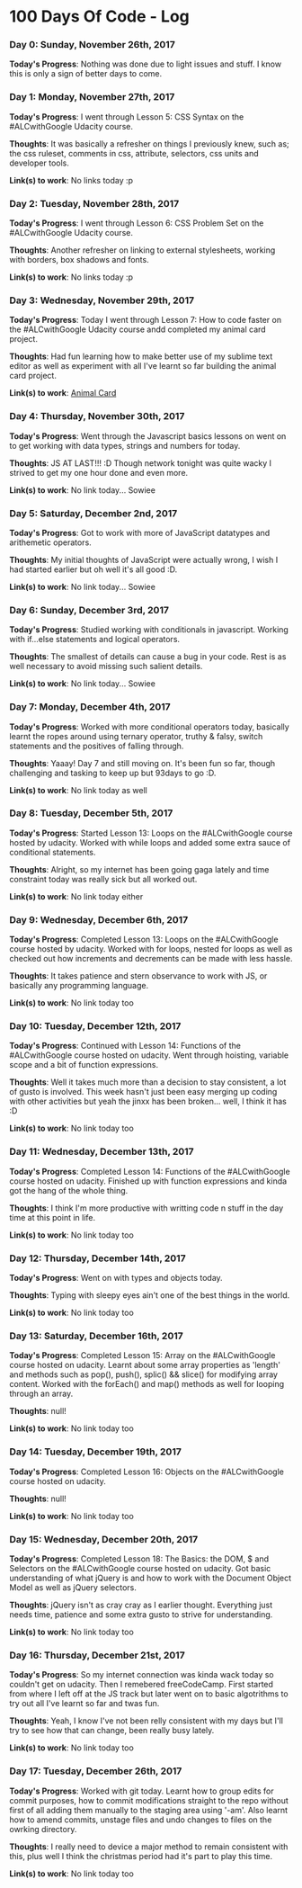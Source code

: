 # 100 Days Of Code - Log

### Day 0: Sunday, November 26th, 2017

**Today's Progress**: Nothing was done due to light issues and stuff. I know this is only a sign of better days to come.


### Day 1: Monday, November 27th, 2017

**Today's Progress**: I went through Lesson 5: CSS Syntax on the #ALCwithGoogle Udacity course.

**Thoughts**: It was basically a refresher on things I previously knew, such as; the css ruleset, comments in css, attribute, selectors, css units and developer tools.

**Link(s) to work**: 
No links today :p


### Day 2: Tuesday, November 28th, 2017

**Today's Progress**: I went through Lesson 6: CSS Problem Set on the #ALCwithGoogle Udacity course.

**Thoughts**: Another refresher on linking to external stylesheets, working with borders, box shadows and fonts.

**Link(s) to work**: 
No links today :p


### Day 3: Wednesday, November 29th, 2017

**Today's Progress**: Today I went through Lesson 7: How to code faster on the #ALCwithGoogle Udacity course andd completed my animal card project.

**Thoughts**: Had fun learning how to make better use of my sublime text editor as well as experiment with all I've learnt so far building the animal card project.

**Link(s) to work**: 
[Animal Card](https://codepen.io/thekinglaolu/pen/aVQJbo)


### Day 4: Thursday, November 30th, 2017

**Today's Progress**: Went through the Javascript basics lessons on went on to get working with data types, strings and numbers for today.

**Thoughts**: JS AT LAST!!! :D Though network tonight was quite wacky I strived to get my one hour done and even more.

**Link(s) to work**: 
No link today... Sowiee


### Day 5: Saturday, December 2nd, 2017

**Today's Progress**: Got to work with more of JavaScript datatypes and arithemetic operators.

**Thoughts**: My initial thoughts of JavaScript were actually wrong, I wish I had started earlier but oh well it's all good :D.

**Link(s) to work**: 
No link today... Sowiee


### Day 6: Sunday, December 3rd, 2017

**Today's Progress**: Studied working with conditionals in javascript. Working with if...else statements and logical operators.

**Thoughts**: The smallest of details can cause a bug in your code. Rest is as well necessary to avoid missing such salient details.

**Link(s) to work**: 
No link today... Sowiee


### Day 7: Monday, December 4th, 2017

**Today's Progress**: Worked with more conditional operators today, basically learnt the ropes around using ternary operator, truthy & falsy, switch statements and the positives of falling through.

**Thoughts**: Yaaay! Day 7 and still moving on. It's been fun so far, though challenging and tasking to keep up but 93days to go :D.

**Link(s) to work**: 
No link today as well


### Day 8: Tuesday, December 5th, 2017

**Today's Progress**: Started Lesson 13: Loops on the #ALCwithGoogle course hosted by udacity. Worked with while loops and added some extra sauce of conditional statements.

**Thoughts**: Alright, so my internet has been going gaga lately and time constraint today was really sick but all worked out.

**Link(s) to work**: 
No link today either


### Day 9: Wednesday, December 6th, 2017

**Today's Progress**: Completed Lesson 13: Loops on the #ALCwithGoogle course hosted by udacity. Worked with for loops, nested for loops as well as checked out how increments and decrements can be made with less hassle.

**Thoughts**: It takes patience and stern observance to work with JS, or basically any programming language.

**Link(s) to work**: 
No link today too


### Day 10: Tuesday, December 12th, 2017

**Today's Progress**: Continued with Lesson 14: Functions of the #ALCwithGoogle course hosted on udacity. Went through hoisting, variable scope and a bit of function expressions.

**Thoughts**: Well it takes much more than a decision to stay consistent, a lot of gusto is involved. This week hasn't just been easy merging up coding with other activities but yeah the jinxx has been broken... well, I think it has :D

**Link(s) to work**: 
No link today too


### Day 11: Wednesday, December 13th, 2017

**Today's Progress**: Completed Lesson 14: Functions of the #ALCwithGoogle course hosted on udacity. Finished up with function expressions and kinda got the hang of the whole thing.

**Thoughts**: I think I'm more productive with writting code n stuff in the day time at this point in life.

**Link(s) to work**: 
No link today too


### Day 12: Thursday, December 14th, 2017

**Today's Progress**: Went on with types and objects today.

**Thoughts**: Typing with sleepy eyes ain't one of the best things in the world.

**Link(s) to work**: 
No link today too


### Day 13: Saturday, December 16th, 2017

**Today's Progress**: Completed Lesson 15: Array on the #ALCwithGoogle course hosted on udacity. Learnt about some array properties as 'length' and methods such as pop(), push(), splic() && slice() for modifying array content. Worked with the forEach() and map() methods as well for looping through an array.

**Thoughts**: null!

**Link(s) to work**: 
No link today too


### Day 14: Tuesday, December 19th, 2017

**Today's Progress**: Completed Lesson 16: Objects on the #ALCwithGoogle course hosted on udacity.

**Thoughts**: null!

**Link(s) to work**: 
No link today too


### Day 15: Wednesday, December 20th, 2017

**Today's Progress**: Completed Lesson 18: The Basics: the DOM, $ and Selectors on the #ALCwithGoogle course hosted on udacity. Got basic understanding of what jQuery is and how to work with the Document Object Model as well as jQuery selectors.

**Thoughts**: jQuery isn't as cray cray as I earlier thought. Everything just needs time, patience and some extra gusto to strive for understanding.

**Link(s) to work**: 
No link today too


### Day 16: Thursday, December 21st, 2017

**Today's Progress**: So my internet connection was kinda wack today so couldn't get on udacity. Then I remebered freeCodeCamp. First started from where I left off at the JS track but later went on to basic algotrithms to try out all I've learnt so far and twas fun.

**Thoughts**: Yeah, I know I've not been relly consistent with my days but I'll try to see how that can change, been really busy lately.

**Link(s) to work**: 
No link today too


### Day 17: Tuesday, December 26th, 2017

**Today's Progress**: Worked with git today. Learnt how to group edits for commit purposes, how to commit modifications straight to the repo without first of all adding them manually to the staging area using '-am'. Also learnt how to amend commits, unstage files and undo changes to files on the owrking directory.

**Thoughts**: I really need to device a major method to remain consistent with this, plus well I think the christmas period had it's part to play this time.

**Link(s) to work**: 
No link today too